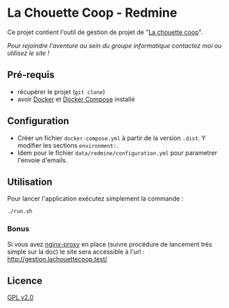 # La Chouette Coop - Redmine

Ce projet contient l'outil de gestion de projet de "[La chouette coop](http://lachouettecoop.fr/)".

*Pour rejoindre l'aventure au sein du groupe informatique contactez moi ou
utilisez le site !*

## Pré-requis

* récupérer le projet (`git clone`)
* avoir [Docker](http://docs.docker.com/) et [Docker Compose](http://docs.docker.com/compose/install/) installé

## Configuration

* Créer un fichier `docker-compose.yml` à partir de la version `.dist`.
  Y modifier les sections `environment:`.
* Idem pour le fichier `data/redmine/configuration.yml` pour parametrer l'envoie d'emails.


## Utilisation

Pour lancer l'application exécutez simplement la commande :

```
./run.sh
```

### Bonus

Si vous avez [nginx-proxy](https://github.com/jwilder/nginx-proxy) en place (suivre procédure de lancement très simple sur la doc) le site sera accessible à l'url : http://gestion.lachouettecoop.test/

## Licence

[GPL v2.0](LICENSE)
